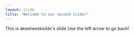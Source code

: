```yaml
---
layout: slide
title: "Welcome to our second slide!"
---
```

This is akeelweskiolds's slide
Use the left arrow to go back!
